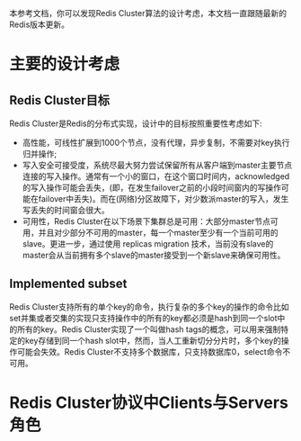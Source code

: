 本参考文档，你可以发现Redis Cluster算法的设计考虑，本文档一直跟随最新的Redis版本更新。
# 主要的设计考虑
## Redis Cluster目标
Redis Cluster是Redis的分布式实现，设计中的目标按照重要性考虑如下:
- 高性能，可线性扩展到1000个节点，没有代理，异步复制，不需要对key执行归并操作;
- 写入安全可接受度，系统尽最大努力尝试保留所有从客户端到master主要节点连接的写入操作。通常有一个小的窗口，在这个窗口时间内，acknowledged的写入操作可能会丢失，(即，在发生failover之前的小段时间窗内的写操作可能在failover中丢失)。而在(网络)分区故障下，对少数派master的写入，发生写丢失的时间窗会很大。
- 可用性，Redis Cluster在以下场景下集群总是可用：大部分master节点可用，并且对少部分不可用的master，每一个master至少有一个当前可用的slave。更进一步，通过使用 replicas migration 技术，当前没有slave的master会从当前拥有多个slave的master接受到一个新slave来确保可用性。
## Implemented subset
Redis Cluster支持所有的单个key的命令，执行复杂的多个key的操作的命令比如set并集或者交集的实现只支持操作中的所有的key都必须是hash到同一个slot中的所有的key。Redis Cluster实现了一个叫做hash tags的概念，可以用来强制特定的key存储到同一个hash slot中，然而，当人工重新切分分片时，多个key的操作可能会失效。Redis Cluster不支持多个数据库，只支持数据库0，select命令不可用。
# Redis Cluster协议中Clients与Servers角色

